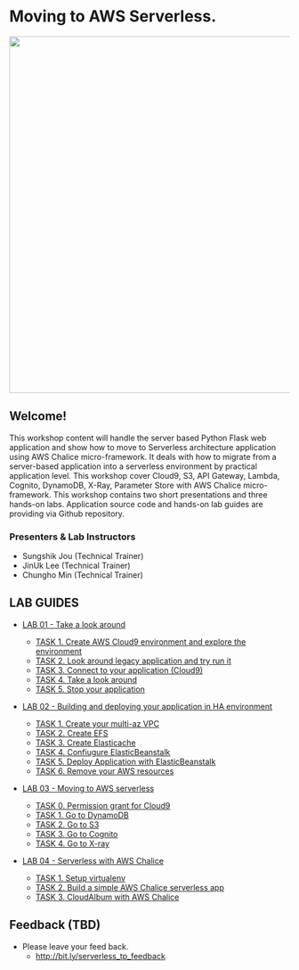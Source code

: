 # Moving to AWS Serverless.
<img src="lab-guide/images/Serverless-logo-github.png" width=640>

## Welcome! ##
This workshop content will handle the server based Python Flask web application and show how to move to Serverless architecture application using AWS Chalice micro-framework. It deals with how to migrate from a server-based application into a serverless environment by practical application level. This workshop cover Cloud9, S3, API Gateway, Lambda, Cognito, DynamoDB, X-Ray, Parameter Store with AWS Chalice micro-framework. This workshop contains two short presentations and three hands-on labs. Application source code and hands-on lab guides are providing via Github repository.

### Presenters & Lab Instructors
 * Sungshik Jou (Technical Trainer)
 * JinUk Lee (Technical Trainer)
 * Chungho Min (Technical Trainer)


## LAB GUIDES
* [LAB 01 - Take a look around](lab-guide/LAB01.md)
	* [TASK 1. Create AWS Cloud9 environment and explore the environment](lab-guide/LAB01.md#task-1-create-aws-cloud9-environment-and-explore-the-environment)
	* [TASK 2. Look around legacy application and try run it](lab-guide/LAB01.md#task-2-look-around-legacy-application-and-try-run-it)
	* [TASK 3. Connect to your application (Cloud9)](lab-guide/LAB01.md#task-3-optional-task-connect-to-your-application-ssh-tunneling)
	* [TASK 4. Take a look around](lab-guide/LAB01.md#task-4-take-a-look-around)
	* [TASK 5. Stop your application](lab-guide/LAB01.md#task-5-stop-your-application)
	
* [LAB 02 - Building and deploying your application in HA environment](lab-guide/LAB02.md)
	* [TASK 1. Create your multi-az VPC](lab-guide/LAB02.md#task-1-create-your-multi-az-vpc)
	* [TASK 2. Create EFS](lab-guide/LAB02.md#task-2-create-efs)
	* [TASK 3. Create Elasticache](lab-guide/LAB02.md#task-3-create-elasticache)
	* [TASK 4. Confiugure ElasticBeanstalk](lab-guide/LAB02.md#task-4-confiugure-elasticbeanstalk)
	* [TASK 5. Deploy Application with ElasticBeanstalk](lab-guide/LAB02.md#task-5-deploy-application-with-elasticbeanstalk)
	* [TASK 6. Remove your AWS resources](lab-guide/LAB02.md#task-6-remove-your-aws-resources)

* [LAB 03 - Moving to AWS serverless](lab-guide/LAB03.md)
	* [TASK 0. Permission grant for Cloud9](lab-guide/LAB03.md#task-0-permission-grant-for-cloud9)
	* [TASK 1. Go to DynamoDB](lab-guide/LAB03.md#task-1-go-to-dynamodb)
	* [TASK 2. Go to S3](lab-guide/LAB03.md#task-2-go-to-s3)
	* [TASK 3. Go to Cognito](lab-guide/LAB03.md#task-2-go-to-s3)
	* [TASK 4. Go to X-ray](lab-guide/LAB03.md#task-2-go-to-s3)

* [LAB 04 - Serverless with AWS Chalice](lab-guide/LAB04.md)
	* [TASK 1. Setup virtualenv](lab-guide/LAB04.md#task-1--seyup-virtualenv)
	* [TASK 2. Build a simple AWS Chalice serverless app](lab-guide/LAB04.md#task-2--build-a-simple-aws-chalice-serverless-app)
	* [TASK 3. CloudAlbum with AWS Chalice](lab-guide/LAB04.md#task-3--cloudalbum-with-aws-chalice)


## Feedback (TBD)
* Please leave your feed back.
  * http://bit.ly/serverless_tp_feedback 
